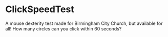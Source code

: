 # ClickSpeedTest
A mouse dexterity test made for Birmingham City Church, but available for all!
How many circles can you click within 60 seconds?
